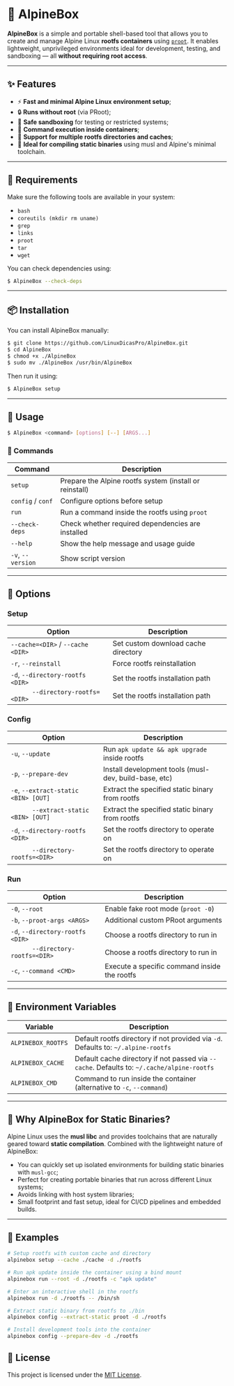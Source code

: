 # 🌄️ AlpineBox

**AlpineBox** is a simple and portable shell-based tool that allows you to create
and manage Alpine Linux **rootfs containers** using
[`proot`](https://github.com/proot-me/proot).
It enables lightweight, unprivileged environments ideal for development,
testing, and sandboxing — all **without requiring root access**.

---

## ✨ Features

* ⚡ **Fast and minimal Alpine Linux environment setup**;
* 🔒 **Runs without root** (via PRoot);
* 🧪 **Safe sandboxing** for testing or restricted systems;
* 📆 **Command execution inside containers**;
* 📁 **Support for multiple rootfs directories and caches**;
* 💪 **Ideal for compiling static binaries** using musl and Alpine's minimal toolchain.

---

## 🔧 Requirements

Make sure the following tools are available in your system:


- `bash`
- `coreutils (mkdir rm uname)`
- `grep`
- `links`
- `proot`
- `tar`
- `wget`

You can check dependencies using:

```bash
$ AlpineBox --check-deps
```

---

## 📦 Installation

You can install AlpineBox manually:

```bash
$ git clone https://github.com/LinuxDicasPro/AlpineBox.git
$ cd AlpineBox
$ chmod +x ./AlpineBox
$ sudo mv ./AlpineBox /usr/bin/AlpineBox
```

Then run it using:

```bash
$ AlpineBox setup
```

---

## 🚀 Usage

```bash
$ AlpineBox <command> [options] [--] [ARGS...]
```

### 📁 Commands

| Command           | Description                                             |
| ----------------- | ------------------------------------------------------- |
| `setup`           | Prepare the Alpine rootfs system (install or reinstall) |
| `config` / `conf` | Configure options before setup                          |
| `run`             | Run a command inside the rootfs using `proot`           |
| `--check-deps`    | Check whether required dependencies are installed       |
| `--help`          | Show the help message and usage guide                   |
| `-v`, `--version` | Show script version                                     |

---

## 🧰 Options

### Setup

| Option                            | Description                         |
| --------------------------------- | ----------------------------------- |
| `--cache=<DIR>` / `--cache <DIR>` | Set custom download cache directory |
| `-r`, `--reinstall`               | Force rootfs reinstallation         |
| `-d`, `--directory-rootfs <DIR>`  | Set the rootfs installation path    |
| `      --directory-rootfs=<DIR>`  | Set the rootfs installation path    |

### Config

| Option                               | Description                                            |
| ------------------------------------ | ------------------------------------------------------ |
| `-u`, `--update`                     | Run `apk update && apk upgrade` inside rootfs          |
| `-p`, `--prepare-dev`                | Install development tools (musl-dev, build-base, etc)  |
| `-e`, `--extract-static <BIN> [OUT]` | Extract the specified static binary from rootfs        |
| `      --extract-static <BIN> [OUT]` | Extract the specified static binary from rootfs        |
| `-d`, `--directory-rootfs <DIR>`     | Set the rootfs directory to operate on                 |
| `      --directory-rootfs=<DIR>`     | Set the rootfs directory to operate on                 |

### Run

| Option                           | Description                                                 |
| -------------------------------- | ----------------------------------------------------------- |
| `-0`, `--root`                   | Enable fake root mode (`proot -0`)                          |
| `-b`, `--proot-args <ARGS>`      | Additional custom PRoot arguments                           |
| `-d`, `--directory-rootfs <DIR>` | Choose a rootfs directory to run in                         |
| `      --directory-rootfs=<DIR>` | Choose a rootfs directory to run in                         |
| `-c`, `--command <CMD>`          | Execute a specific command inside the rootfs                |

---

## 🌱 Environment Variables

| Variable           | Description                                                                                |
| ------------------ | ------------------------------------------------------------------------------------------ |
| `ALPINEBOX_ROOTFS` | Default rootfs directory if not provided via `-d`. Defaults to: `~/.alpine-rootfs`         |
| `ALPINEBOX_CACHE`  | Default cache directory if not passed via `--cache`. Defaults to: `~/.cache/alpine-rootfs` |
| `ALPINEBOX_CMD`    | Command to run inside the container (alternative to `-c`, `--command`)                     |

---

## 🧪 Why AlpineBox for Static Binaries?

Alpine Linux uses the **musl libc** and provides toolchains that are
naturally geared toward **static compilation**. Combined with the
lightweight nature of AlpineBox:

* You can quickly set up isolated environments for building static binaries with `musl-gcc`;
* Perfect for creating portable binaries that run across different Linux systems;
* Avoids linking with host system libraries;
* Small footprint and fast setup, ideal for CI/CD pipelines and embedded builds.

---

## 🧪 Examples

```bash
# Setup rootfs with custom cache and directory
alpinebox setup --cache ./cache -d ./rootfs

# Run apk update inside the container using a bind mount
alpinebox run --root -d ./rootfs -c "apk update"

# Enter an interactive shell in the rootfs
alpinebox run -d ./rootfs -- /bin/sh

# Extract static binary from rootfs to ./bin
alpinebox config --extract-static proot -d ./rootfs

# Install development tools into the container
alpinebox config --prepare-dev -d ./rootfs
```

## 📄 License

This project is licensed under the [MIT License](LICENSE).
